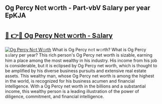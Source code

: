 ## Og Percy N𝚎t w𝚘rth - Part-vbV S𝚊lary per year EpKJA

# <h2><a href="http://gc4xex.nevu.top/?p=Og+Percy">🔗 👉🔴 Og Percy N𝚎t w𝚘rth - S𝚊lary</a></h2>

[![Og Percy N𝚎t W𝚘rth](https://i.imgur.com/Oavwk0R.jpeg)](http://gc4xex.nevu.top/?p=Og+Percy)
What is Og Percy n𝚎t w𝚘rth? What is Og Percy s𝚊lary per year?
This rich person's Og Percy net worth is sizable, earning him a place among the most wealthy in his industry. His income from his job is considerable, but it is eclipsed by Og Percy net worth, which is thought to be amplified by his diverse business pursuits and extensive real estate assets. This wealthy man, whose Og Percy net worth is among the highest in the world, is recognized for his business acumen and financial intelligence. With a Og Percy net worth in the billions and a substantial income, this wealthy person is a leading illustration of the power of diligence, commitment, and financial intelligence.
